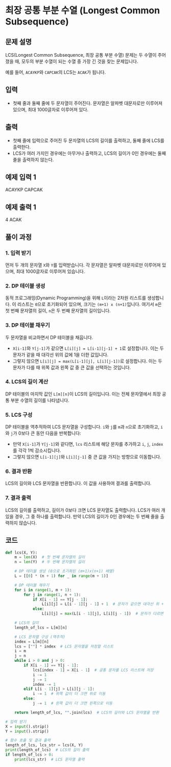 # 최장 공통 부분 수열 (Longest Common Subsequence)

## 문제 설명
LCS(Longest Common Subsequence, 최장 공통 부분 수열) 문제는 두 수열이 주어졌을 때, 모두의 부분 수열이 되는 수열 중 가장 긴 것을 찾는 문제입니다.

예를 들어, `ACAYKP`와 `CAPCAK`의 LCS는 `ACAK`가 됩니다.

## 입력
- 첫째 줄과 둘째 줄에 두 문자열이 주어진다. 문자열은 알파벳 대문자로만 이루어져 있으며, 최대 1000글자로 이루어져 있다.

## 출력
- 첫째 줄에 입력으로 주어진 두 문자열의 LCS의 길이를 출력하고, 둘째 줄에 LCS를 출력한다.
- LCS가 여러 가지인 경우에는 아무거나 출력하고, LCS의 길이가 0인 경우에는 둘째 줄을 출력하지 않는다.

## 예제 입력 1
ACAYKP
CAPCAK

## 예제 출력 1
4
ACAK

## 풀이 과정

### 1. 입력 받기
먼저 두 개의 문자열 `X`와 `Y`를 입력받습니다. 각 문자열은 알파벳 대문자로만 이루어져 있으며, 최대 1000글자로 이루어져 있습니다.

### 2. DP 테이블 생성
동적 프로그래밍(Dynamic Programming)을 위해 `L`이라는 2차원 리스트를 생성합니다. 이 리스트는 `0`으로 초기화되어 있으며, 크기는 `(m+1) x (n+1)`입니다. 여기서 `m`은 첫 번째 문자열의 길이, `n`은 두 번째 문자열의 길이입니다.

### 3. DP 테이블 채우기
두 문자열을 비교하면서 DP 테이블을 채웁니다.
- `X[i-1]`와 `Y[j-1]`가 같으면 `L[i][j] = L[i-1][j-1] + 1`로 설정합니다. 이는 두 문자가 같을 때 대각선 위의 값에 1을 더한 값입니다.
- 그렇지 않으면 `L[i][j] = max(L[i-1][j], L[i][j-1])`로 설정합니다. 이는 두 문자가 다를 때 위쪽 값과 왼쪽 값 중 큰 값을 선택하는 것입니다.

### 4. LCS의 길이 계산
DP 테이블의 마지막 값인 `L[m][n]`이 LCS의 길이입니다. 이는 전체 문자열에서 최장 공통 부분 수열의 길이를 나타냅니다.

### 5. LCS 구성
DP 테이블을 역추적하여 LCS 문자열을 구성합니다. `i`와 `j`를 `m`과 `n`으로 초기화하고, `i`와 `j`가 0보다 큰 동안 다음을 반복합니다:
- 만약 `X[i-1]`가 `Y[j-1]`와 같다면, `lcs` 리스트에 해당 문자를 추가하고 `i`, `j`, `index`를 각각 1씩 감소시킵니다.
- 그렇지 않으면 `L[i-1][j]`와 `L[i][j-1]` 중 큰 값을 가지는 방향으로 이동합니다.

### 6. 결과 반환
LCS의 길이와 LCS 문자열을 반환합니다. 이 값을 사용하여 결과를 출력합니다.

### 7. 결과 출력
LCS의 길이를 출력하고, 길이가 0보다 크면 LCS 문자열도 출력합니다. LCS가 여러 개 있을 경우, 그 중 하나를 출력합니다. 만약 LCS의 길이가 0인 경우에는 두 번째 줄을 출력하지 않습니다.

## 코드

```python
def lcs(X, Y):
    m = len(X)  # 첫 번째 문자열의 길이
    n = len(Y)  # 두 번째 문자열의 길이

    # DP 테이블 생성 (0으로 초기화된 (m+1)x(n+1) 배열)
    L = [[0] * (n + 1) for _ in range(m + 1)]

    # DP 테이블 채우기
    for i in range(1, m + 1):
        for j in range(1, n + 1):
            if X[i - 1] == Y[j - 1]:
                L[i][j] = L[i - 1][j - 1] + 1  # 문자가 같으면 대각선 위 + 1
            else:
                L[i][j] = max(L[i - 1][j], L[i][j - 1])  # 문자가 다르면 위 또는 왼쪽 값 중 큰 값

    # LCS의 길이
    length_of_lcs = L[m][n]

    # LCS 문자열 구성 (역추적)
    index = L[m][n]
    lcs = [""] * index  # LCS 문자열을 저장할 리스트
    i = m
    j = n
    while i > 0 and j > 0:
        if X[i - 1] == Y[j - 1]:
            lcs[index - 1] = X[i - 1]  # 공통 문자를 LCS 리스트에 저장
            i -= 1
            j -= 1
            index -= 1
        elif L[i - 1][j] > L[i][j - 1]:
            i -= 1  # 위쪽 값이 더 크면 위로 이동
        else:
            j -= 1  # 왼쪽 값이 더 크면 왼쪽으로 이동

    return length_of_lcs, "".join(lcs)  # LCS의 길이와 LCS 문자열을 반환

# 입력 받기
X = input().strip()
Y = input().strip()

# 함수 호출 및 결과 출력
length_of_lcs, lcs_str = lcs(X, Y)
print(length_of_lcs)  # LCS의 길이 출력
if length_of_lcs > 0:
    print(lcs_str)  # LCS 문자열 출력
```